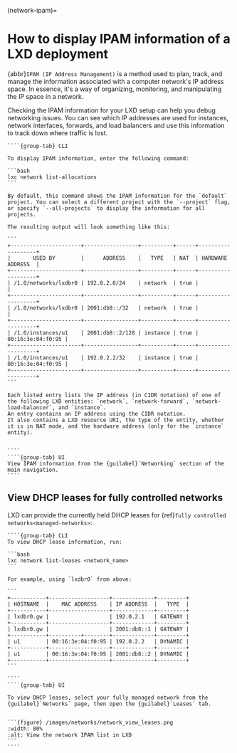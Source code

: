 (network-ipam)=
# How to display IPAM information of a LXD deployment

{abbr}`IPAM (IP Address Management)` is a method used to plan, track, and manage the information associated with a computer network's IP address space. In essence, it's a way of organizing, monitoring, and manipulating the IP space in a network.

Checking the IPAM information for your LXD setup can help you debug networking issues. You can see which IP addresses are used for instances, network interfaces, forwards, and load balancers and use this information to track down where traffic is lost.

`````{tabs}
````{group-tab} CLI

To display IPAM information, enter the following command:

```bash
lxc network list-allocations
```

By default, this command shows the IPAM information for the `default` project. You can select a different project with the `--project` flag, or specify `--all-projects` to display the information for all projects.

The resulting output will look something like this:

```
+----------------------+-----------------+----------+------+-------------------+
|       USED BY        |      ADDRESS    |   TYPE   | NAT  | HARDWARE ADDRESS  |
+----------------------+-----------------+----------+------+-------------------+
| /1.0/networks/lxdbr0 | 192.0.2.0/24    | network  | true |                   |
+----------------------+-----------------+----------+------+-------------------+
| /1.0/networks/lxdbr0 | 2001:db8::/32   | network  | true |                   |
+----------------------+-----------------+----------+------+-------------------+
| /1.0/instances/u1    | 2001:db8::2/128 | instance | true | 00:16:3e:04:f0:95 |
+----------------------+-----------------+----------+------+-------------------+
| /1.0/instances/u1    | 192.0.2.2/32    | instance | true | 00:16:3e:04:f0:95 |
+----------------------+-----------------+----------+------+-------------------+
```

Each listed entry lists the IP address (in CIDR notation) of one of the following LXD entities: `network`, `network-forward`, `network-load-balancer`, and `instance`.
An entry contains an IP address using the CIDR notation.
It also contains a LXD resource URI, the type of the entity, whether it is in NAT mode, and the hardware address (only for the `instance` entity).


````
````{group-tab} UI
View IPAM information from the {guilabel}`Networking` section of the main navigation.
````
`````

## View DHCP leases for fully controlled networks
LXD can provide the currently held DHCP leases for {ref}`fully controlled networks<managed-networks>`:

`````{tabs}
````{group-tab} CLI
To view DHCP lease information, run:

```bash
lxc network list-leases <network_name>
```

For example, using `lxdbr0` from above:

```
+-----------+-------------------+-------------+---------+
| HOSTNAME  |    MAC ADDRESS    | IP ADDRESS  |   TYPE  |
+-----------+-------------------+-------------+---------+
| lxdbr0.gw |                   | 192.0.2.1   | GATEWAY |
+-----------+-------------------+-------------+---------+
| lxdbr0.gw |                   | 2001:db8::1 | GATEWAY |
+-----------+----------+--------+-------------+---------+
| u1        | 00:16:3e:04:f0:95 | 192.0.2.2   | DYNAMIC |
+-----------+-------------------+-------------+---------+
| u1        | 00:16:3e:04:f0:95 | 2001:db8::2 | DYNAMIC |
+-----------+-------------------+-------------+---------+
```

````
````{group-tab} UI

To view DHCP leases, select your fully managed network from the {guilabel}`Networks` page, then open the {guilabel}`Leases` tab.


```{figure} /images/networks/network_view_leases.png
:width: 80%
:alt: View the network IPAM list in LXD
```
````
`````
